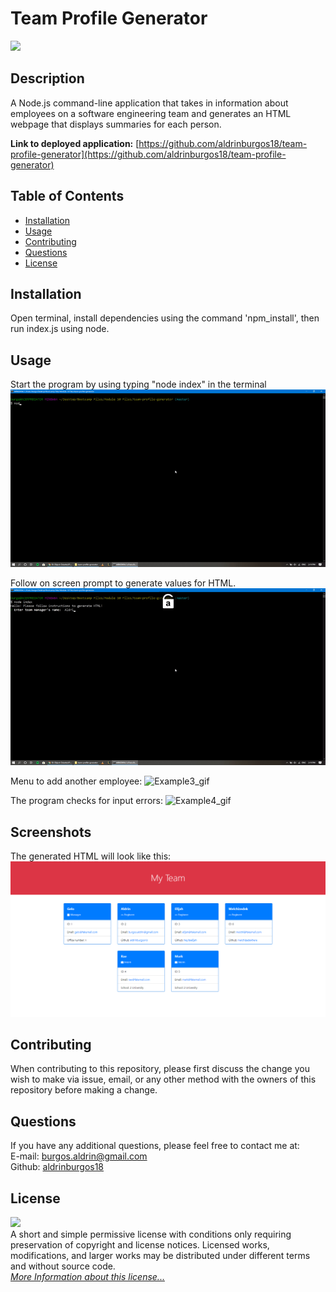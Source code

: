 # Team Profile Generator

![](https://img.shields.io/badge/License-MIT-yellow.svg)

## Description

A Node.js command-line application that takes in information about employees on a software engineering team and generates an HTML webpage that displays summaries for each person.

**Link to deployed application:** [https://github.com/aldrinburgos18/team-profile-generator](https://github.com/aldrinburgos18/team-profile-generator)

## Table of Contents

- [Installation](#installation)
- [Usage](#usage)
- [Contributing](#contributing)
- [Questions](#questions)
- [License](#license)

## Installation

Open terminal, install dependencies using the command 'npm_install', then run index.js using node.

## Usage

Start the program by using typing "node index" in the terminal
![Example1_gif](./src/imgs/gif1.gif)

Follow on screen prompt to generate values for HTML.  
![Example2_gif](./src/imgs/gif2.gif)

Menu to add another employee:
![Example3_gif](.src/imgs/gif3.gif)

The program checks for input errors:
![Example4_gif](.src/imgs/gif4.gif)

## Screenshots

The generated HTML will look like this:
![Output File](./src/imgs/screenshot1.png?raw=true "Output File")

## Contributing

When contributing to this repository, please first discuss the change you wish to make via issue, email, or any other method with the owners of this repository before making a change.

## Questions

If you have any additional questions, please feel free to contact me at:  
E-mail: burgos.aldrin@gmail.com  
Github: [aldrinburgos18](https://github.com/aldrinburgos18)

## License

![](https://img.shields.io/badge/License-MIT-yellow.svg)  
A short and simple permissive license with conditions only requiring preservation of copyright and license notices. Licensed works, modifications, and larger works may be distributed under different terms and without source code.  
_[More Information about this license...](https://opensource.org/licenses/MIT)_
